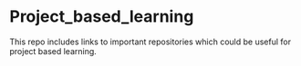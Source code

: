 # Project_based_learning
This repo includes links to important repositories which could be useful for project based learning. 
